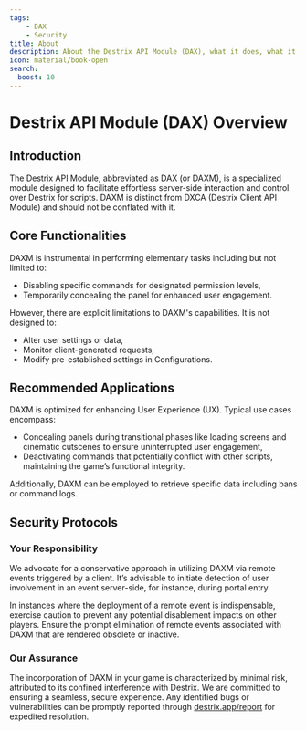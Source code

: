 ```yaml
---
tags:
    - DAX
    - Security
title: About
description: About the Destrix API Module (DAX), what it does, what it can't, and what it is.
icon: material/book-open
search:
  boost: 10
---
```

# Destrix API Module (DAX) Overview

## Introduction

The Destrix API Module, abbreviated as DAX (or DAXM), is a specialized module designed to facilitate effortless server-side interaction and control over Destrix for scripts. DAXM is distinct from DXCA (Destrix Client API Module) and should not be conflated with it.

## Core Functionalities

DAXM is instrumental in performing elementary tasks including but not limited to:

* Disabling specific commands for designated permission levels,
* Temporarily concealing the panel for enhanced user engagement.

However, there are explicit limitations to DAXM's capabilities. It is not designed to:

* Alter user settings or data,
* Monitor client-generated requests,
* Modify pre-established settings in Configurations.

## Recommended Applications
DAXM is optimized for enhancing User Experience (UX). Typical use cases encompass:

* Concealing panels during transitional phases like loading screens and cinematic cutscenes to ensure uninterrupted user engagement,
* Deactivating commands that potentially conflict with other scripts, maintaining the game’s functional integrity.

Additionally, DAXM can be employed to retrieve specific data including bans or command logs.

## Security Protocols
### Your Responsibility
We advocate for a conservative approach in utilizing DAXM via remote events triggered by a client. It’s advisable to initiate detection of user involvement in an event server-side, for instance, during portal entry.

In instances where the deployment of a remote event is indispensable, exercise caution to prevent any potential disablement impacts on other players. Ensure the prompt elimination of remote events associated with DAXM that are rendered obsolete or inactive.
### Our Assurance
The incorporation of DAXM in your game is characterized by minimal risk, attributed to its confined interference with Destrix. We are committed to ensuring a seamless, secure experience. Any identified bugs or vulnerabilities can be promptly reported through [destrix.app/report]() for expedited resolution.